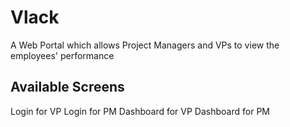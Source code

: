# Vlack 

A Web Portal which allows Project Managers and VPs to view the employees' performance

## Available Screens

Login for VP
Login for PM
Dashboard for VP
Dashboard for PM


